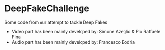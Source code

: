 # DeepFakeChallenge
Some code from our attempt to tackle Deep Fakes 

* Video part has been mainly developed by: Simone Azeglio & Pio Raffaele Fina
* Audio part has been mainly developed by: Francesco Bodria 
